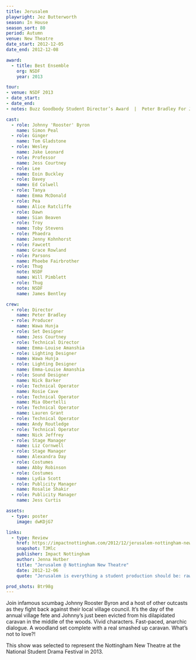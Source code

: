 ```yaml
---
title: Jerusalem
playwright: Jez Butterworth
season: In House
season_sort: 80
period: Autumn
venue: New Theatre
date_start: 2012-12-05
date_end: 2012-12-08

award:
  - title: Best Ensemble
    org: NSDF
    year: 2013

tour:
- venue: NSDF 2013
- date_start:
- date_end:
- notes: Buzz Goodbody Student Director’s Award  |  Peter Bradley For Jerusalem, Acting (Supporting Role)  |  Jake Leonard for Wesley in Jerusalem, Acting (Company)  |  Jerusalem, Design  |  Jessica Courtney for Jerusalem

cast:
  - role: Johnny 'Rooster' Byron
    name: Simon Peal
  - role: Ginger
    name: Tom Gladstone
  - role: Wesley
    name: Jake Leonard
  - role: Professor
    name: Jess Courtney
  - role: Lee
    name: Eoin Buckley
  - role: Davey
    name: Ed Colwell
  - role: Tanya
    name: Emma McDonald
  - role: Pea
    name: Alice Ratcliffe
  - role: Dawn
    name: Sian Beaven
  - role: Troy
    name: Toby Stevens
  - role: Phaedra
    name: Jenny Kohnhorst
  - role: Fawcett
    name: Grace Rowland
  - role: Parsons
    name: Phoebe Fairbrother
  - role: Thug
    note: NSDF
    name: Will Pimblett
  - role: Thug
    note: NSDF
    name: James Bentley

crew:
  - role: Director
    name: Peter Bradley
  - role: Producer
    name: Wawa Hunja
  - role: Set Designer
    name: Jess Courtney
  - role: Technical Director
    name: Emma-Louise Amanshia
  - role: Lighting Designer
    name: Wawa Hunja
  - role: Lighting Designer
    name: Emma-Louise Amanshia
  - role: Sound Designer
    name: Nick Barker
  - role: Technical Operator
    name: Rosie Cave
  - role: Technical Operator
    name: Mia Obertelli
  - role: Technical Operator
    name: Lauren Grant
  - role: Technical Operator
    name: Andy Routledge
  - role: Technical Operator
    name: Nick Jeffrey
  - role: Stage Manager
    name: Liz Cornwell
  - role: Stage Manager
    name: Alexandra Day
  - role: Costumes
    name: Abby Robinson
  - role: Costumes
    name: Lydia Scott
  - role: Publicity Manager
    name: Rosalie Shakir
  - role: Publicity Manager
    name: Jess Curtis

assets:
  - type: poster
    image: dwKDjG7

links:
  - type: Review
    href: https://impactnottingham.com/2012/12/jerusalem-nottingham-new-theatre/
    snapshot: TJMlc
    publisher: Impact Nottingham
    author: Jenna Hutber
    title: "Jerusalem @ Nottingham New Theatre"
    date: 2012-12-06
    quote: "Jerusalem is everything a student production should be: raw talent, entertaining and unsettling. All the right elements are there; the elusive ‘fairy’ provides the perfect hook, and the genuine hilarity is complemented with intellectual undertones. The performance never bores nor patronises."

prod_shots: Btr98g
---
```


Join infamous scumbag Johnny Rooster Byron and a host of other outcasts as they fight back against their local village council. It’s the day of the annual village fete and Johnny’s just been evicted from his dilapidated caravan in the middle of the woods. Vivid characters. Fast-paced, anarchic dialogue. A woodland set complete with a real smashed up caravan. What’s not to love?!

This show was selected to represent the Nottingham New Theatre at the National Student Drama Festival in 2013.